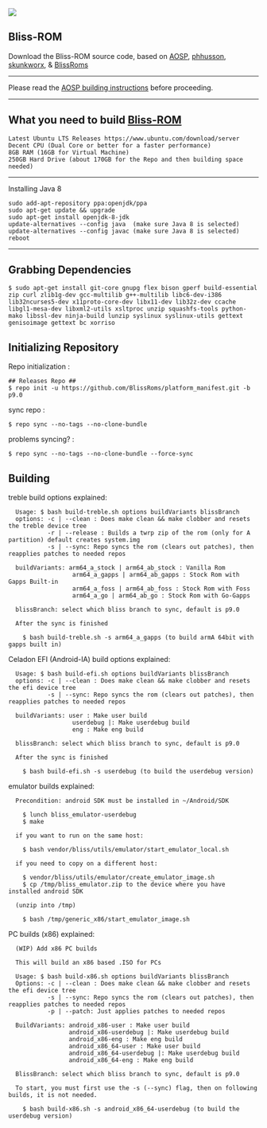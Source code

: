 <img src="https://i.imgur.com/0GnrwaU.png">

Bliss-ROM
-----------------------
Download the Bliss-ROM source code, based on [AOSP](https://android.googlesource.com), [phhusson](https://github.com/phhusson/treble_manifest), [skunkworx](https://github.com/skunkworkx/platform_manifest), & [BlissRoms](https://github.com/BlissRoms/platform_manifest)

---------------------------------------------------

Please read the [AOSP building instructions](http://source.android.com/source/index.html) before proceeding.

-----------------------
What you need to build [Bliss-ROM](https://github.com/BlissROMs/platform_manifest)
-----------------------

    Latest Ubuntu LTS Releases https://www.ubuntu.com/download/server
    Decent CPU (Dual Core or better for a faster performance)
    8GB RAM (16GB for Virtual Machine)
    250GB Hard Drive (about 170GB for the Repo and then building space needed)
  
-----------------------

Installing Java 8

    sudo add-apt-repository ppa:openjdk/ppa
    sudo apt-get update && upgrade
    sudo apt-get install openjdk-8-jdk
    update-alternatives --config java  (make sure Java 8 is selected)
    update-alternatives --config javac (make sure Java 8 is selected)
    reboot
    
-----------------------

Grabbing Dependencies
-----------------------

    $ sudo apt-get install git-core gnupg flex bison gperf build-essential zip curl zlib1g-dev gcc-multilib g++-multilib libc6-dev-i386  lib32ncurses5-dev x11proto-core-dev libx11-dev lib32z-dev ccache libgl1-mesa-dev libxml2-utils xsltproc unzip squashfs-tools python-mako libssl-dev ninja-build lunzip syslinux syslinux-utils gettext genisoimage gettext bc xorriso

Initializing Repository
-----------------------

Repo initialization :
    
    ## Releases Repo ##
    $ repo init -u https://github.com/BlissRoms/platform_manifest.git -b p9.0

sync repo :

    $ repo sync --no-tags --no-clone-bundle
    
problems syncing? :

    $ repo sync --no-tags --no-clone-bundle --force-sync

Building
--------
treble build options explained:

      Usage: $ bash build-treble.sh options buildVariants blissBranch
      options: -c | --clean : Does make clean && make clobber and resets the treble device tree
               -r | --release : Builds a twrp zip of the rom (only for A partition) default creates system.img
               -s | --sync: Repo syncs the rom (clears out patches), then reapplies patches to needed repos
      
      buildVariants: arm64_a_stock | arm64_ab_stock : Vanilla Rom
                      arm64_a_gapps | arm64_ab_gapps : Stock Rom with Gapps Built-in
                      arm64_a_foss | arm64_ab_foss : Stock Rom with Foss
                      arm64_a_go | arm64_ab_go : Stock Rom with Go-Gapps
      
      blissBranch: select which bliss branch to sync, default is p9.0
      
      After the sync is finished
      
        $ bash build-treble.sh -s arm64_a_gapps (to build armA 64bit with gapps built in)
      
Celadon EFI (Android-IA) build options explained:

      Usage: $ bash build-efi.sh options buildVariants blissBranch
      options: -c | --clean : Does make clean && make clobber and resets the efi device tree
               -s | --sync: Repo syncs the rom (clears out patches), then reapplies patches to needed repos
      
      buildVariants: user : Make user build
                      userdebug |: Make userdebug build
                      eng : Make eng build
      
      blissBranch: select which bliss branch to sync, default is p9.0

      After the sync is finished

        $ bash build-efi.sh -s userdebug (to build the userdebug version)

emulator builds explained:
  
      Precondition: android SDK must be installed in ~/Android/SDK

        $ lunch bliss_emulator-userdebug
        $ make

      if you want to run on the same host:

        $ bash vendor/bliss/utils/emulator/start_emulator_local.sh

      if you need to copy on a different host:

        $ vendor/bliss/utils/emulator/create_emulator_image.sh
        $ cp /tmp/bliss_emulator.zip to the device where you have installed android SDK
  
      (unzip into /tmp)

        $ bash /tmp/generic_x86/start_emulator_image.sh

PC builds (x86) explained:
	  
	  (WIP) Add x86 PC builds

	  This will build an x86 based .ISO for PCs

	  Usage: $ bash build-x86.sh options buildVariants blissBranch
	  Options: -c | --clean : Does make clean && make clobber and resets the efi device tree
	    	   -s | --sync: Repo syncs the rom (clears out patches), then reapplies patches to needed repos
			   -p | --patch: Just applies patches to needed repos

	  BuildVariants: android_x86-user : Make user build
				     android_x86-userdebug |: Make userdebug build
				     android_x86-eng : Make eng build
				     android_x86_64-user : Make user build
				     android_x86_64-userdebug |: Make userdebug build
				     android_x86_64-eng : Make eng build

	  BlissBranch: select which bliss branch to sync, default is p9.0

	  To start, you must first use the -s (--sync) flag, then on following builds, it is not needed.

	    $ bash build-x86.sh -s android_x86_64-userdebug (to build the userdebug version)

